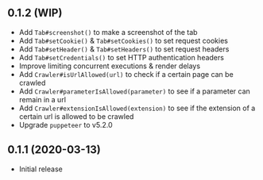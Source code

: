 ## 0.1.2 (WIP)

* Add `Tab#screenshot()` to make a screenshot of the tab
* Add `Tab#setCookie()` & `Tab#setCookies()` to set request cookies
* Add `Tab#setHeader()` & `Tab#setHeaders()` to set request headers
* Add `Tab#setCredentials()` to set HTTP authentication headers
* Improve limiting concurrent executions & render delays
* Add `Crawler#isUrlAllowed(url)` to check if a certain page can be crawled
* Add `Crawler#parameterIsAllowed(parameter)` to see if a parameter can remain in a url
* Add `Crawler#extensionIsAllowed(extension)` to see if the extension of a certain url is allowed to be crawled
* Upgrade `puppeteer` to v5.2.0

## 0.1.1 (2020-03-13)

* Initial release